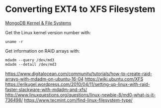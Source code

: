 # Converting EXT4 to XFS Filesystem

[MongoDB Kernel & File Systems](https://docs.mongodb.com/manual/administration/production-notes/#kernel-and-file-systems)

Get the Linux kernel version number with:

```
uname -r
```

Get information on RAID arrays with:

```
mdadm --query /dev/md3
mdadm --detail /dev/md3
```

https://www.digitalocean.com/community/tutorials/how-to-create-raid-arrays-with-mdadm-on-ubuntu-16-04
https://wiki.ubuntu.com/XFS
https://erikugel.wordpress.com/2010/04/11/setting-up-linux-with-raid-faster-slackware-with-mdadm-and-xfs/
http://www.linuxquestions.org/questions/linux-newbie-8/md0-what-is-it-736498/
https://www.tecmint.com/find-linux-filesystem-type/
